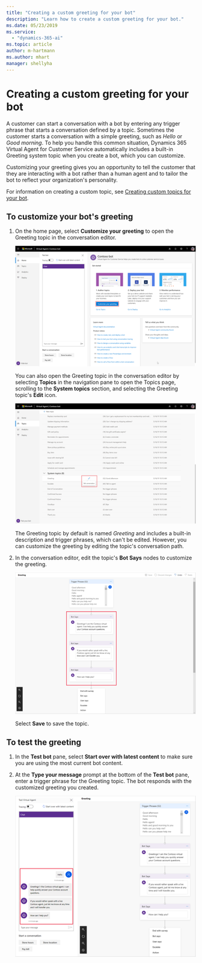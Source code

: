 ```yaml
---
title: "Creating a custom greeting for your bot"
description: "Learn how to create a custom greeting for your bot."
ms.date: 05/23/2019
ms.service:
  - "dynamics-365-ai"
ms.topic: article
author: m-hartmann
ms.author: mhart
manager: shellyha
---
```


# Creating a custom greeting for your bot



A customer can start a conversation with a bot by entering any trigger phrase that starts a conversation defined by a topic. Sometimes the customer starts a conversation with a simple greeting, such as *Hello* or *Good morning*. To help you handle this common situation, Dynamics 365 Virtual Agent for Customer Service automatically includes a built-in Greeting system topic when you create a bot, which you can customize.

Customizing your greeting gives you an opportunity to tell the customer that they are interacting with a bot rather than a human agent and to tailor the bot to reflect your organization's personality.

For information on creating a custom topic, see [Creating custom topics for your bot](getting-started-create-topics.md).

## To customize your bot's greeting

<!--note from editor:   MWSG says "Don't use navigation pane unless the term appears in the UI. Use left pane instead if you can.". Based on this, I suggest changing mention of "navigation pane" to "left pane". -->

<!--note from editor:In Step 2, referring to Edit icon: Suggest rephrasing to "selecting **Edit** [ ] in the Greeting topic" where brackets are replaced by the icon itself.   -->


1. On the home page, select **Customize your greeting** to open the Greeting topic in the conversation editor.

   ![Open Greeting topic](media/open-greeting-topic.png)

   You can also open the Greeting topic in the conversation editor by selecting **Topics** in the navigation pane to open the Topics page, scrolling to the **System topics** section, and selecting the Greeting topic's **Edit** icon.

   ![Alternate open greeting](media/alternate-open-greeting.png)

   The Greeting topic by default is named *Greeting* and includes a built-in description and trigger phrases, which can't be edited. However, you can customize the greeting by editing the topic's conversation path.

2. In the conversation editor, edit the topic's **Bot Says** nodes to customize the greeting.

   ![Custom greeting](media/custom-greeting.png)

    Select **Save** to save the topic.

## To test the greeting

1. In the **Test bot** pane, select **Start over with latest content** to make sure you are using the most current bot content.

2. At the **Type your message** prompt at the bottom of the **Test bot** pane, enter a trigger phrase for the Greeting topic. The bot responds with the customized greeting you created.

   ![Test greeting](media/test-greeting.png)
